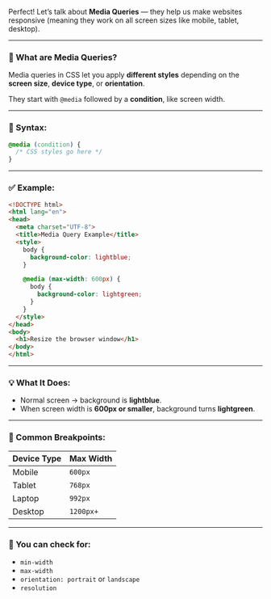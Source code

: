 Perfect! Let’s talk about **Media Queries** — they help us make websites responsive (meaning they work on all screen sizes like mobile, tablet, desktop).

---

### 📘 What are Media Queries?

Media queries in CSS let you apply **different styles** depending on the **screen size**, **device type**, or **orientation**.

They start with `@media` followed by a **condition**, like screen width.

---

### 🧠 Syntax:

```css
@media (condition) {
  /* CSS styles go here */
}
```

---

### ✅ Example:

```html
<!DOCTYPE html>
<html lang="en">
<head>
  <meta charset="UTF-8">
  <title>Media Query Example</title>
  <style>
    body {
      background-color: lightblue;
    }

    @media (max-width: 600px) {
      body {
        background-color: lightgreen;
      }
    }
  </style>
</head>
<body>
  <h1>Resize the browser window</h1>
</body>
</html>
```

---

### 💡 What It Does:

- Normal screen → background is **lightblue**.
- When screen width is **600px or smaller**, background turns **lightgreen**.

---

### 📏 Common Breakpoints:

| Device Type | Max Width |
|-------------|------------|
| Mobile      | `600px`    |
| Tablet      | `768px`    |
| Laptop      | `992px`    |
| Desktop     | `1200px+`  |

---

### 🧰 You can check for:

- `min-width`
- `max-width`
- `orientation: portrait` or `landscape`
- `resolution`

